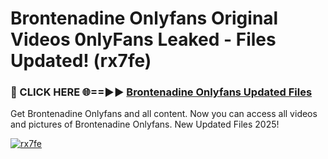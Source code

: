 # Brontenadine Onlyfans Original Videos 0nlyFans Leaked - Files Updated! (rx7fe)

<h3>🔴 CLICK HERE 🌐==►► <a href="https://tinyurl.com/ms9xzufz" rel="nofollow">Brontenadine Onlyfans Updated Files</a></h3>

Get Brontenadine Onlyfans and all content. Now you can access all videos and pictures of Brontenadine Onlyfans. New Updated Files 2025!

[![rx7fe](https://i.imgur.com/ppqm5kG.gif)](https://tinyurl.com/ms9xzufz)
